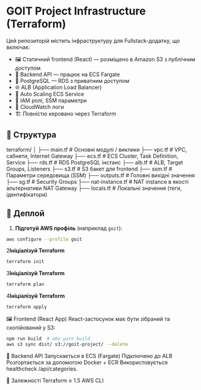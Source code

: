 # GOIT Project Infrastructure (Terraform)

Цей репозиторій містить інфраструктуру для Fullstack-додатку, що включає:

- 🖼️ Статичний frontend (React) — розміщено в Amazon S3 з публічним доступом
- 🧠 Backend API — працює на ECS Fargate
- 💾 PostgreSQL — RDS з приватним доступом
- 🌐 ALB (Application Load Balancer)
- 🔁 Auto Scaling ECS Service
- 🔐 IAM ролі, SSM параметри
- 🔧 CloudWatch логи
- 🏗️ Повністю керовано через Terraform

## 📁 Структура
terraform/
│
├── main.tf # Основні модулі / виклики
├── vpc.tf # VPC, сабнети, Internet Gateway
├── ecs.tf # ECS Cluster, Task Definition, Service
├── rds.tf # RDS PostgreSQL інстанс
├── alb.tf # ALB, Target Groups, Listeners
├── s3.tf # S3 бакет для frontend
├── ssm.tf # Параметри середовища (SSM)
├── outputs.tf # Головні вихідні значення
├── sg.tf # Security Groups
├── nat-instance.tf # NAT instance в якості альтернативи NAT Gateway
├── locals.tf # Локальні значення (теги, ідентифікатори)

## 🚀 Деплой

1. **Підготуй AWS профіль** (наприклад `goit`):

```bash
aws configure --profile goit
```
2**Ініціалізуй Terraform**
```bash
terraform init
```
3**Ініціалізуй Terraform**
```bash
terraform plan
```
4**Ініціалізуй Terraform**
```bash
terraform apply
```

🖼️ Frontend (React App)
React-застосунок має бути зібраний та скопійований у S3:
```bash
npm run build  # або yarn build
aws s3 sync dist/ s3://goit-project/ --delete
```
📡 Backend API
Запускається в ECS (Fargate)
Підключено до ALB
Розгортається за допомогою Docker + ECR
Використовується healthcheck /api/categories.

🧩 Залежності
Terraform ≥ 1.5
AWS CLI
